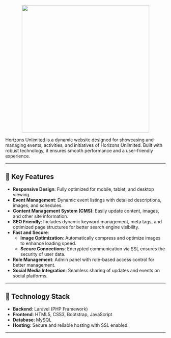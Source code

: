 <p align="center"><a href="https://thehorizonsunlimited.com/" target="_blank"><img src="https://thehorizonsunlimited.com/uploads/website-images/logo-2024-04-18-07-20-05-6667.png" width="400"></a></p>

Horizons Unlimited is a dynamic website designed for showcasing and managing events, activities, and initiatives of Horizons Unlimited. Built with robust technology, it ensures smooth performance and a user-friendly experience. 

---

## 🌟 Key Features

- **Responsive Design**: Fully optimized for mobile, tablet, and desktop viewing.
- **Event Management**: Dynamic event listings with detailed descriptions, images, and schedules.
- **Content Management System (CMS)**: Easily update content, images, and other site information.
- **SEO Friendly**: Includes dynamic keyword management, meta tags, and optimized page structures for better search engine visibility.
- **Fast and Secure**:
  - **Image Optimization**: Automatically compress and optimize images to enhance loading speed.
  - **Secure Connections**: Encrypted communication via SSL ensures the security of user data.
- **Role Management**: Admin panel with role-based access control for better management.
- **Social Media Integration**: Seamless sharing of updates and events on social platforms.

---

## 🚀 Technology Stack

- **Backend**: Laravel (PHP Framework)
- **Frontend**: HTML5, CSS3, Bootstrap, JavaScript
- **Database**: MySQL
- **Hosting**: Secure and reliable hosting with SSL enabled.

---
